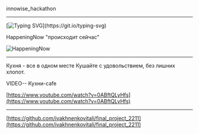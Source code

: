 
innowise_hackathon
_________________________________________________________________
[![Typing SVG](https://readme-typing-svg.herokuapp.com?color=%2336BCF7&lines=Quantum+Coders+!)](https://git.io/typing-svg)  


 HappeningNow  "происходит сейчас"




![HappeningNow](https://github.com/user-attachments/assets/c8016944-2a97-4985-9368-1fd612520808)























________________________________________________________________________________
Кухня - все в одном месте
Кушайте с удовольствием, без лишних хлопот.

VIDEO-- Кухни-cafe

[https://www.youtube.com/watch?v=0ABftQLyHfs](https://www.youtube.com/watch?v=0ABftQLyHfs)




__________________________________________________________________________________________

[https://github.com/ivakhnenkovitali/final_project_2211](https://github.com/ivakhnenkovitali/final_project_2211)
















